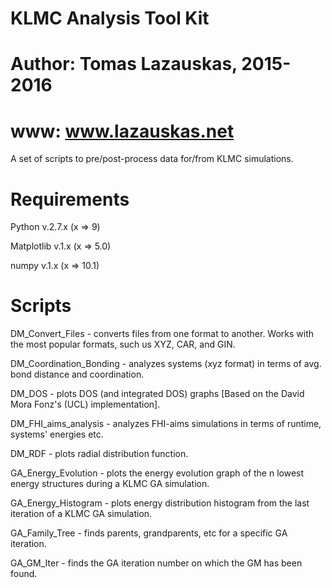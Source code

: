 # KLMC Analysis Tool Kit
# Author: Tomas Lazauskas, 2015-2016
# www: www.lazauskas.net

A set of scripts to pre/post-process data for/from KLMC simulations.

# Requirements 
Python v.2.7.x (x => 9)

Matplotlib v.1.x (x => 5.0)

numpy v.1.x (x => 10.1)

# Scripts
DM_Convert_Files - converts files from one format to another. Works with the most popular formats, such us XYZ, CAR, and GIN.

DM_Coordination_Bonding - analyzes systems (xyz format) in terms of avg. bond distance and coordination.

DM_DOS - plots DOS (and integrated DOS) graphs [Based on the David Mora Fonz's (UCL) implementation].

DM_FHI_aims_analysis - analyzes FHI-aims simulations in terms of runtime, systems' energies etc.

DM_RDF - plots radial distribution function.

GA_Energy_Evolution - plots the energy evolution graph of the n lowest energy structures during a KLMC GA simulation.

GA_Energy_Histogram - plots energy distribution histogram from the last iteration of a KLMC GA simulation.

GA_Family_Tree - finds parents, grandparents, etc for a specific GA iteration.

GA_GM_Iter - finds the GA iteration number on which the GM has been found.